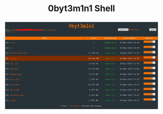 <h1><p align="center"> 0byt3m1n1 Shell </p></h1>

<img src="https://raw.githubusercontent.com/1337r0j4n/php-backdoors/main/.img/19.jpeg">
